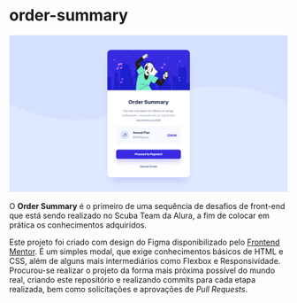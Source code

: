 # order-summary

![Print do projeto em uma tela desktop.](./images/image-preview-desktop.png)

O **Order Summary** é o primeiro de uma sequência de desafios de front-end que está sendo realizado no Scuba Team da Alura, a fim de colocar em prática os conhecimentos adquiridos.

Este projeto foi criado com design do Figma disponibilizado pelo [Frontend Mentor](https://www.frontendmentor.io/). É um simples modal, que exige conhecimentos básicos de HTML e CSS, além de alguns mais intermediários como Flexbox e Responsividade. Procurou-se realizar o projeto da forma mais próxima possível do mundo real, criando este repositório e realizando commits para cada etapa realizada, bem como solicitações e aprovações de *Pull Requests*.